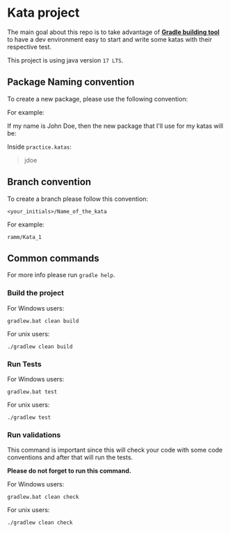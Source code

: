 # Kata project

The main goal about this repo is to take advantage of **[Gradle building tool](https://gradle.org/)** to have a dev environment easy to start and write some katas with their respective test. 

This project is using java version `17 LTS`.

## Package Naming convention

To create a new package, please use the following convention:

> <first-letter-of-name><lastname>

For example:

If my name is John Doe, then the new package that I'll use for my katas will be:  

Inside `practice.katas`:
> jdoe

## Branch convention

To create a branch please follow this convention:
```
<your_initials>/Name_of_the_kata
```
For example:
```
ramm/Kata_1
```

## Common commands
For more info please run `gradle help`.
### Build the project

For Windows users:
```shell
gradlew.bat clean build
```
For unix users:

```shell
./gradlew clean build
```


### Run Tests

For Windows users:
```shell
gradlew.bat test
```
For unix users:

```shell
./gradlew test
```


### Run validations

This command is important since this will check your code with some code conventions and after that will run the tests.

**Please do not forget to run this command.**

For Windows users:
```shell
gradlew.bat clean check 
```
For unix users:

```shell
./gradlew clean check
```
